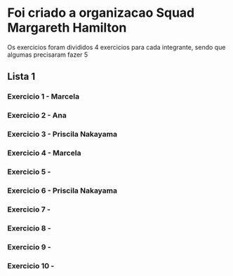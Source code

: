 # Foi criado a organizacao Squad Margareth Hamilton
 Os exercicios foram divididos 4 exercicios para cada integrante, 
 sendo que algumas precisaram fazer 5

## Lista 1
### Exercicio 1 - Marcela
### Exercicio 2 - Ana
### Exercicio 3 - Priscila Nakayama
### Exercicio 4 - Marcela 
### Exercicio 5 - 
### Exercicio 6 - Priscila Nakayama
### Exercicio 7 - 
### Exercicio 8 - 
### Exercicio 9 - 
### Exercicio 10 - 